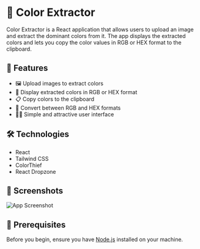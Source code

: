 # 🎨 Color Extractor

Color Extractor is a React application that allows users to upload an image and extract the dominant colors from it. The app displays the extracted colors and lets you copy the color values in RGB or HEX format to the clipboard.

## 🚀 Features

- 🖼️ Upload images to extract colors
- 🎨 Display extracted colors in RGB or HEX format
- 📋 Copy colors to the clipboard
- 🔄 Convert between RGB and HEX formats
- 👩‍💻 Simple and attractive user interface

## 🛠️ Technologies

- React
- Tailwind CSS
- ColorThief
- React Dropzone

## 📸 Screenshots

![App Screenshot](https://github.com/JocelynLlamas/color-extractor-react/tree/ImageComponent/src/assets/images/Screenshot.png)

## 📝 Prerequisites

Before you begin, ensure you have [Node.js](https://nodejs.org/) installed on your machine.
